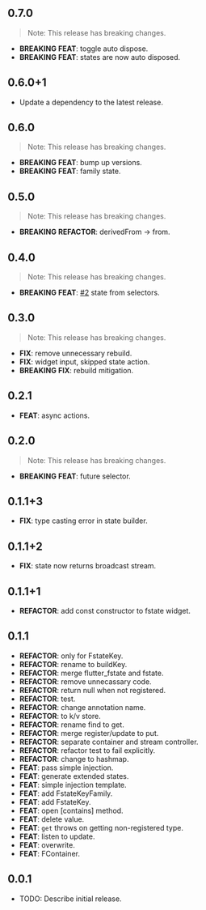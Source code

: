 ## 0.7.0

> Note: This release has breaking changes.

 - **BREAKING** **FEAT**: toggle auto dispose.
 - **BREAKING** **FEAT**: states are now auto disposed.

## 0.6.0+1

 - Update a dependency to the latest release.

## 0.6.0

> Note: This release has breaking changes.

 - **BREAKING** **FEAT**: bump up versions.
 - **BREAKING** **FEAT**: family state.

## 0.5.0

> Note: This release has breaking changes.

 - **BREAKING** **REFACTOR**: derivedFrom -> from.

## 0.4.0

> Note: This release has breaking changes.

 - **BREAKING** **FEAT**: [#2](https://github.com/wurikiji/fstate.git/issues/2) state from selectors.

## 0.3.0

> Note: This release has breaking changes.

 - **FIX**: remove unnecessary rebuild.
 - **FIX**: widget input, skipped state action.
 - **BREAKING** **FIX**: rebuild mitigation.

## 0.2.1

 - **FEAT**: async actions.

## 0.2.0

> Note: This release has breaking changes.

 - **BREAKING** **FEAT**: future selector.

## 0.1.1+3

 - **FIX**: type casting error in state builder.

## 0.1.1+2

 - **FIX**: state now returns broadcast stream.

## 0.1.1+1

 - **REFACTOR**: add const constructor to fstate widget.

## 0.1.1

 - **REFACTOR**: only for FstateKey.
 - **REFACTOR**: rename to buildKey.
 - **REFACTOR**: merge flutter_fstate and fstate.
 - **REFACTOR**: remove unnecassary code.
 - **REFACTOR**: return null when not registered.
 - **REFACTOR**: test.
 - **REFACTOR**: change annotation name.
 - **REFACTOR**: to k/v store.
 - **REFACTOR**: rename find to get.
 - **REFACTOR**: merge register/update to put.
 - **REFACTOR**: separate container and stream controller.
 - **REFACTOR**: refactor test to fail explicitly.
 - **REFACTOR**: change to hashmap.
 - **FEAT**: pass simple injection.
 - **FEAT**: generate extended states.
 - **FEAT**: simple injection template.
 - **FEAT**: add FstateKeyFamily.
 - **FEAT**: add FstateKey.
 - **FEAT**: open [contains] method.
 - **FEAT**: delete value.
 - **FEAT**: `get` throws on getting non-registered type.
 - **FEAT**: listen to update.
 - **FEAT**: overwrite.
 - **FEAT**: FContainer.

## 0.0.1

* TODO: Describe initial release.
